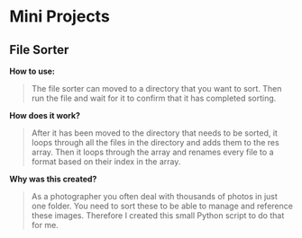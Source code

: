 # Mini Projects


## File Sorter

**How to use:**
> The file sorter can moved to a directory that you want to sort. Then run the file and wait for it to confirm that it has completed sorting.

**How does it work?**

> After it has been moved to the directory that needs to be sorted, it loops through all the files in the directory and adds them to the res array. Then it loops through the array and renames every file to a format based on their index in the array.

**Why was this created?**

> As a photographer you often deal with thousands of photos in just one folder. You need to sort these to be able to manage and reference these images. Therefore I created this small Python script to do that for me.
